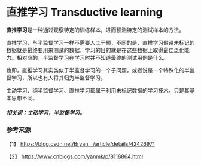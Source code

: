 # 直推学习 Transductive learning

**直推学习**是一种通过观察特定的训练样本，进而预测特定的测试样本的方法。

直推学习，与半监督学习一样不需要人工干预，不同的是，直推学习假设未标记的数据就是最终要用来测试的数据，学习的目的就是在这些数据上取得最佳泛化能力。相对应的，半监督学习在学习时并不知道最终的测试用例是什么。

也即，直推学习其实类似于半监督学习的一个子问题，或者说是一个特殊化的半监督学习，所以也有人将其归为半监督学习。

主动学习、纯半监督学习、直推学习都属于利用未标记数据的学习技术，只是其基本思想不同。

##### 相关词：主动学习，半监督学习。

### 参考来源

【1】  https://blog.csdn.net/Bryan__/article/details/42426971

【2】  https://www.cnblogs.com/yanmk/p/8118864.html
